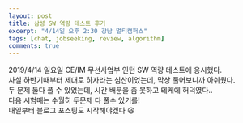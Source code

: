 ```yaml
---
layout: post
title: 삼성 SW 역량 테스트 후기
excerpt: "4/14일 오후 2:30 강남 멀티캠퍼스"
tags: [chat, jobseeking, review, algorithm]
comments: true
---
```


2019/4/14 일요일 CE/IM 무선사업부 인턴 SW 역량 테스트에 응시했다.<br>
사실 하반기때부터 제대로 하자라는 심산이었는데, 막상 풀어보니까 아쉬웠다.<br>
두 문제 둘다 풀 수 있었는데, 시간 배분을 좀 못하고 테케에 허덕였다..<br>
다음 시험때는 수월히 두문제 다 풀수 있기를!<br>
내일부터 블로그 포스팅도 시작해야겠다 😆

